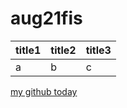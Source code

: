 # aug21fis
|title1|title2|title3|
|--|--|--|
|a|b|c|
[my github today]([per](https://github.com/SCOPEterenceChan/aug21fis)https://github.com/SCOPEterenceChan/aug21fis)

